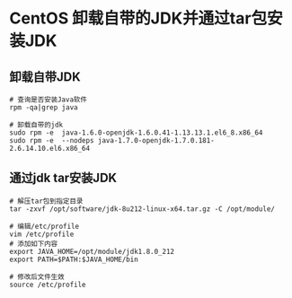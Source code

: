 # CentOS 卸载自带的JDK并通过tar包安装JDK
## 卸载自带JDK
```shell
# 查询是否安装Java软件
rpm -qa|grep java

# 卸载自带的jdk
sudo rpm -e  java-1.6.0-openjdk-1.6.0.41-1.13.13.1.el6_8.x86_64
sudo rpm -e  --nodeps java-1.7.0-openjdk-1.7.0.181-2.6.14.10.el6.x86_64
```
## 通过jdk tar安装JDK
```shell
# 解压tar包到指定目录
tar -zxvf /opt/software/jdk-8u212-linux-x64.tar.gz -C /opt/module/

# 编辑/etc/profile
vim /etc/profile
# 添加如下内容
export JAVA_HOME=/opt/module/jdk1.8.0_212
export PATH=$PATH:$JAVA_HOME/bin

# 修改后文件生效
source /etc/profile
```